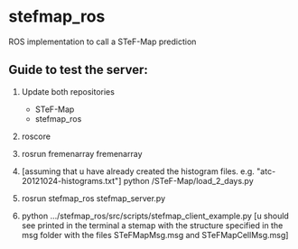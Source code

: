# stefmap_ros
ROS implementation to call a STeF-Map prediction

## Guide to test the server:
1. Update both repositories
	- STeF-Map 
	- stefmap_ros

2. roscore

3. rosrun fremenarray fremenarray

4. [assuming that u have already created the histogram files. e.g. "atc-20121024-histograms.txt"]
	python <directory>/STeF-Map/load_2_days.py

5. rosrun stefmap_ros stefmap_server.py

6. python .../stefmap_ros/src/scripts/stefmap_client_example.py
	[u should see printed in the terminal a stemap with the structure specified in the msg folder with the files STeFMapMsg.msg and STeFMapCellMsg.msg]

